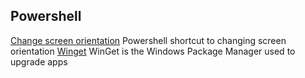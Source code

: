
## Powershell

[Change screen orientation](/ChangeScreenOrientation) Powershell shortcut to changing screen orientation
[Winget](windows/Winget) WinGet is the Windows Package Manager used to upgrade apps
